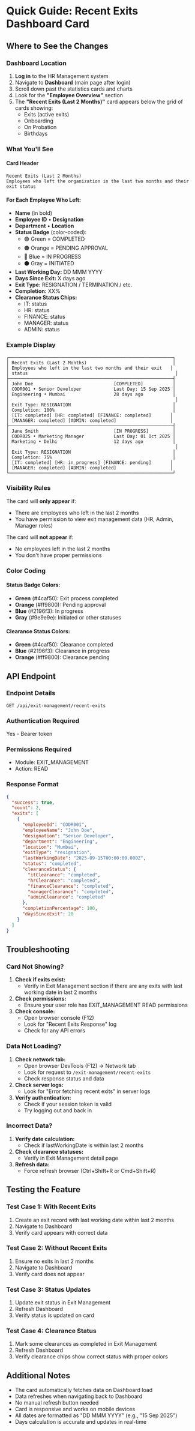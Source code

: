 # Quick Guide: Recent Exits Dashboard Card

## Where to See the Changes

### Dashboard Location
1. **Log in** to the HR Management system
2. Navigate to **Dashboard** (main page after login)
3. Scroll down past the statistics cards and charts
4. Look for the **"Employee Overview"** section
5. The **"Recent Exits (Last 2 Months)"** card appears below the grid of cards showing:
   - Exits (active exits)
   - Onboarding
   - On Probation
   - Birthdays

### What You'll See

#### Card Header
```
Recent Exits (Last 2 Months)
Employees who left the organization in the last two months and their exit status
```

#### For Each Employee Who Left:
- **Name** (in bold)
- **Employee ID** • **Designation**
- **Department** • **Location**
- **Status Badge** (color-coded):
  - 🟢 Green = COMPLETED
  - 🟠 Orange = PENDING APPROVAL
  - 🔵 Blue = IN PROGRESS
  - ⚫ Gray = INITIATED
- **Last Working Day:** DD MMM YYYY
- **Days Since Exit:** X days ago
- **Exit Type:** RESIGNATION / TERMINATION / etc.
- **Completion:** XX%
- **Clearance Status Chips:**
  - IT: status
  - HR: status
  - FINANCE: status
  - MANAGER: status
  - ADMIN: status

### Example Display

```
┌─────────────────────────────────────────────────────────────┐
│ Recent Exits (Last 2 Months)                                │
│ Employees who left in the last two months and their exit   │
│ status                                                       │
├─────────────────────────────────────────────────────────────┤
│ John Doe                              [COMPLETED]           │
│ CODR001 • Senior Developer            Last Day: 15 Sep 2025 │
│ Engineering • Mumbai                  28 days ago           │
│                                                              │
│ Exit Type: RESIGNATION                                      │
│ Completion: 100%                                            │
│ [IT: completed] [HR: completed] [FINANCE: completed]       │
│ [MANAGER: completed] [ADMIN: completed]                    │
├─────────────────────────────────────────────────────────────┤
│ Jane Smith                            [IN PROGRESS]         │
│ CODR025 • Marketing Manager           Last Day: 01 Oct 2025 │
│ Marketing • Delhi                     12 days ago           │
│                                                              │
│ Exit Type: RESIGNATION                                      │
│ Completion: 75%                                             │
│ [IT: completed] [HR: in_progress] [FINANCE: pending]       │
│ [MANAGER: completed] [ADMIN: completed]                    │
└─────────────────────────────────────────────────────────────┘
```

### Visibility Rules

The card will **only appear** if:
- There are employees who left in the last 2 months
- You have permission to view exit management data (HR, Admin, Manager roles)

The card will **not appear** if:
- No employees left in the last 2 months
- You don't have proper permissions

### Color Coding

#### Status Badge Colors:
- **Green** (#4caf50): Exit process completed
- **Orange** (#ff9800): Pending approval
- **Blue** (#2196f3): In progress
- **Gray** (#9e9e9e): Initiated or other statuses

#### Clearance Status Colors:
- **Green** (#4caf50): Clearance completed
- **Blue** (#2196f3): Clearance in progress
- **Orange** (#ff9800): Clearance pending

## API Endpoint

### Endpoint Details
```
GET /api/exit-management/recent-exits
```

### Authentication Required
Yes - Bearer token

### Permissions Required
- Module: EXIT_MANAGEMENT
- Action: READ

### Response Format
```json
{
  "success": true,
  "count": 2,
  "exits": [
    {
      "employeeId": "CODR001",
      "employeeName": "John Doe",
      "designation": "Senior Developer",
      "department": "Engineering",
      "location": "Mumbai",
      "exitType": "resignation",
      "lastWorkingDate": "2025-09-15T00:00:00.000Z",
      "status": "completed",
      "clearanceStatus": {
        "itClearance": "completed",
        "hrClearance": "completed",
        "financeClearance": "completed",
        "managerClearance": "completed",
        "adminClearance": "completed"
      },
      "completionPercentage": 100,
      "daysSinceExit": 28
    }
  ]
}
```

## Troubleshooting

### Card Not Showing?
1. **Check if exits exist:**
   - Verify in Exit Management section if there are any exits with last working date in last 2 months
2. **Check permissions:**
   - Ensure your user role has EXIT_MANAGEMENT READ permissions
3. **Check console:**
   - Open browser console (F12)
   - Look for "Recent Exits Response" log
   - Check for any API errors

### Data Not Loading?
1. **Check network tab:**
   - Open browser DevTools (F12) → Network tab
   - Look for request to `/exit-management/recent-exits`
   - Check response status and data
2. **Check server logs:**
   - Look for "Error fetching recent exits" in server logs
3. **Verify authentication:**
   - Check if your session token is valid
   - Try logging out and back in

### Incorrect Data?
1. **Verify date calculation:**
   - Check if lastWorkingDate is within last 2 months
2. **Check clearance statuses:**
   - Verify in Exit Management detail page
3. **Refresh data:**
   - Force refresh browser (Ctrl+Shift+R or Cmd+Shift+R)

## Testing the Feature

### Test Case 1: With Recent Exits
1. Create an exit record with last working date within last 2 months
2. Navigate to Dashboard
3. Verify card appears with correct data

### Test Case 2: Without Recent Exits
1. Ensure no exits in last 2 months
2. Navigate to Dashboard
3. Verify card does not appear

### Test Case 3: Status Updates
1. Update exit status in Exit Management
2. Refresh Dashboard
3. Verify status is updated on card

### Test Case 4: Clearance Status
1. Mark some clearances as completed in Exit Management
2. Refresh Dashboard
3. Verify clearance chips show correct status with proper colors

## Additional Notes

- The card automatically fetches data on Dashboard load
- Data refreshes when navigating back to Dashboard
- No manual refresh button needed
- Card is responsive and works on mobile devices
- All dates are formatted as "DD MMM YYYY" (e.g., "15 Sep 2025")
- Days calculation is accurate and updates in real-time

